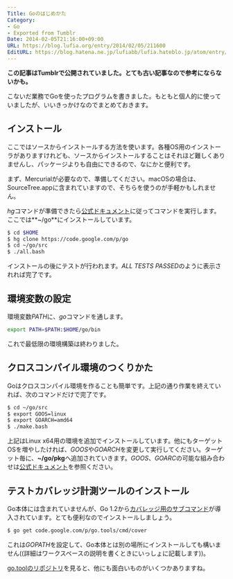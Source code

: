 ```yaml
---
Title: Goのはじめかた
Category:
- Go
- Exported from Tumblr
Date: 2014-02-05T21:16:00+09:00
URL: https://blog.lufia.org/entry/2014/02/05/211600
EditURL: https://blog.hatena.ne.jp/lufiabb/lufia.hateblo.jp/atom/entry/26006613561244910
---
```


**この記事はTumblrで公開されていました。とても古い記事なので参考にならないかも。**

こないだ業務でGoを使ったプログラムを書きました。もともと個人的に使っていましたが、いいきっかけなのでまとめておきます。

## インストール

ここではソースからインストールする方法を使います。各種OS用のインストーラがありますけれども、ソースからインストールすることはそれほど難しくありませんし、パッケージよりも自由にできるので、なにかと便利です。

まず、Mercurialが必要なので、準備してください。macOSの場合は、SourceTree.appに含まれていますので、そちらを使うのが手軽かもしれません。

*hg*コマンドが準備できたら[公式ドキュメント](https://golang.org/doc/install/source)に従ってコマンドを実行します。ここでは**~/go**にインストールしています。

```sh
$ cd $HOME
$ hg clone https://code.google.com/p/go
$ cd ~/go/src
$ ./all.bash
```

インストールの後にテストが行われます。*ALL TESTS PASSED*のように表示されれば完了です。

## 環境変数の設定

環境変数*PATH*に、*go*コマンドを通します。

```sh
export PATH=$PATH:$HOME/go/bin
```

これで最低限の環境構築は終わりました。

## クロスコンパイル環境のつくりかた

Goはクロスコンパイル環境を作ることも簡単です。上記の通り作業を終えていれば、次のコマンドだけで完了です。

```sh
$ cd ~/go/src
$ export GOOS=linux
$ export GOARCH=amd64
$ ./make.bash
```

上記はLinux x64用の環境を追加でインストールしています。他にもターゲットOSを増やしたければ、*GOOS*や*GOARCH*を変更して実行してください。ターゲット毎に、**~/go/pkg**へ追加されていきます。*GOOS*、*GOARC*の可能な組み合わせは[公式ドキュメント](https://golang.org/doc/install/source)を参照ください。

## テストカバレッジ計測ツールのインストール

Go本体には含まれていませんが、Go 1.2から[カバレッジ用のサブコマンド](https://blog.golang.org/cover)が導入されています。とても便利なのでインストールしましょう。

```sh
$ go get code.google.com/p/go.tools/cmd/cover
```

これは*GOPATH*を設定して、Go本体とは別の場所にインストールしても構いません((詳細はワークスペースの説明を書くときにいっしょに記載します))。

[go.toolのリポジトリ](https://code.google.com/p/go/source/checkout?repo=tools)を見ると、他にも面白いものがいくつかありますね。
